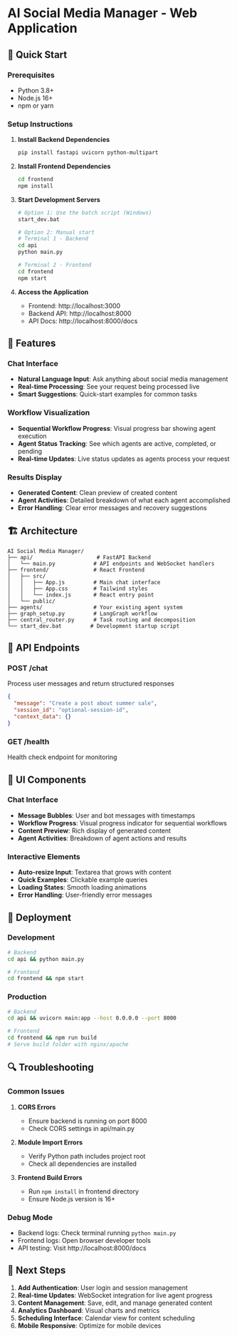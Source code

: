 # AI Social Media Manager - Web Application

## 🚀 Quick Start

### Prerequisites
- Python 3.8+
- Node.js 16+
- npm or yarn

### Setup Instructions

1. **Install Backend Dependencies**
   ```bash
   pip install fastapi uvicorn python-multipart
   ```

2. **Install Frontend Dependencies**
   ```bash
   cd frontend
   npm install
   ```

3. **Start Development Servers**
   ```bash
   # Option 1: Use the batch script (Windows)
   start_dev.bat
   
   # Option 2: Manual start
   # Terminal 1 - Backend
   cd api
   python main.py
   
   # Terminal 2 - Frontend  
   cd frontend
   npm start
   ```

4. **Access the Application**
   - Frontend: http://localhost:3000
   - Backend API: http://localhost:8000
   - API Docs: http://localhost:8000/docs

## 🎯 Features

### Chat Interface
- **Natural Language Input**: Ask anything about social media management
- **Real-time Processing**: See your request being processed live
- **Smart Suggestions**: Quick-start examples for common tasks

### Workflow Visualization
- **Sequential Workflow Progress**: Visual progress bar showing agent execution
- **Agent Status Tracking**: See which agents are active, completed, or pending
- **Real-time Updates**: Live status updates as agents process your request

### Results Display
- **Generated Content**: Clean preview of created content
- **Agent Activities**: Detailed breakdown of what each agent accomplished
- **Error Handling**: Clear error messages and recovery suggestions

## 🏗️ Architecture

```
AI Social Media Manager/
├── api/                    # FastAPI Backend
│   └── main.py            # API endpoints and WebSocket handlers
├── frontend/              # React Frontend
│   ├── src/
│   │   ├── App.js         # Main chat interface
│   │   ├── App.css        # Tailwind styles
│   │   └── index.js       # React entry point
│   └── public/
├── agents/                # Your existing agent system
├── graph_setup.py         # LangGraph workflow
├── central_router.py      # Task routing and decomposition
└── start_dev.bat         # Development startup script
```

## 🔧 API Endpoints

### POST /chat
Process user messages and return structured responses
```json
{
  "message": "Create a post about summer sale",
  "session_id": "optional-session-id",
  "context_data": {}
}
```

### GET /health
Health check endpoint for monitoring

## 🎨 UI Components

### Chat Interface
- **Message Bubbles**: User and bot messages with timestamps
- **Workflow Progress**: Visual progress indicator for sequential workflows
- **Content Preview**: Rich display of generated content
- **Agent Activities**: Breakdown of agent actions and results

### Interactive Elements
- **Auto-resize Input**: Textarea that grows with content
- **Quick Examples**: Clickable example queries
- **Loading States**: Smooth loading animations
- **Error Handling**: User-friendly error messages

## 🚀 Deployment

### Development
```bash
# Backend
cd api && python main.py

# Frontend
cd frontend && npm start
```

### Production
```bash
# Backend
cd api && uvicorn main:app --host 0.0.0.0 --port 8000

# Frontend
cd frontend && npm run build
# Serve build folder with nginx/apache
```

## 🔍 Troubleshooting

### Common Issues

1. **CORS Errors**
   - Ensure backend is running on port 8000
   - Check CORS settings in api/main.py

2. **Module Import Errors**
   - Verify Python path includes project root
   - Check all dependencies are installed

3. **Frontend Build Errors**
   - Run `npm install` in frontend directory
   - Ensure Node.js version is 16+

### Debug Mode
- Backend logs: Check terminal running `python main.py`
- Frontend logs: Open browser developer tools
- API testing: Visit http://localhost:8000/docs

## 📝 Next Steps

1. **Add Authentication**: User login and session management
2. **Real-time Updates**: WebSocket integration for live agent progress
3. **Content Management**: Save, edit, and manage generated content
4. **Analytics Dashboard**: Visual charts and metrics
5. **Scheduling Interface**: Calendar view for content scheduling
6. **Mobile Responsive**: Optimize for mobile devices